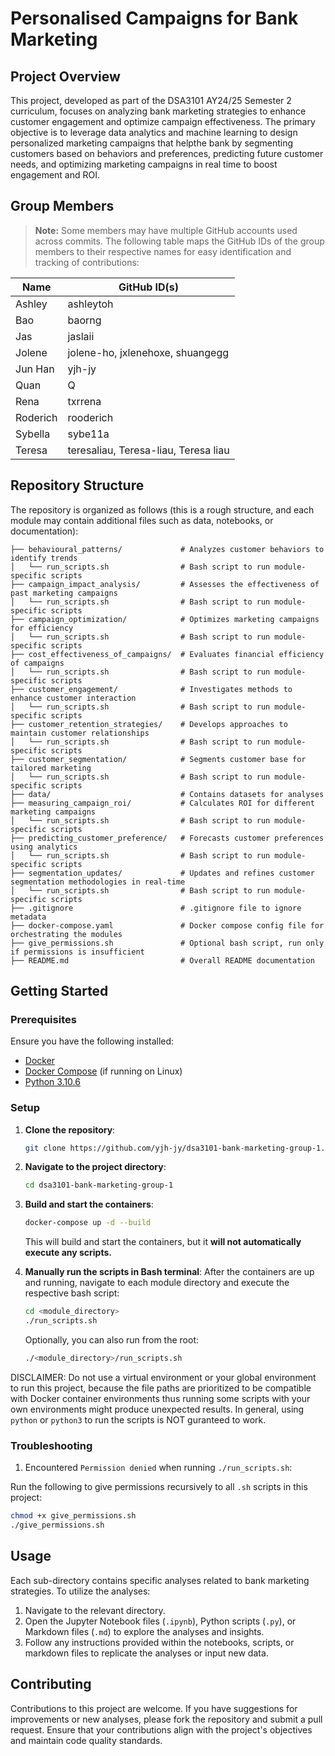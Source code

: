 # Personalised Campaigns for Bank Marketing

## Project Overview

This project, developed as part of the DSA3101 AY24/25 Semester 2 curriculum, focuses on analyzing bank marketing strategies to enhance customer engagement and optimize campaign effectiveness. The primary objective is to leverage data analytics and machine learning to design personalized marketing campaigns that helpthe bank by segmenting customers based on behaviors and preferences, predicting future customer needs, and optimizing marketing campaigns in real time to boost engagement and ROI.

## Group Members

> **Note:** Some members may have multiple GitHub accounts used across commits. The following table maps the GitHub IDs of the group members to their respective names for easy identification and tracking of contributions:

| **Name** | **GitHub ID(s)**                     |
|----------|--------------------------------------|
| Ashley   | ashleytoh                            |
| Bao      | baorng                               |
| Jas      | jaslaii                              |
| Jolene   | jolene-ho, jxlenehoxe, shuangegg     |
| Jun Han  | yjh-jy                               |
| Quan     | Q                                    |
| Rena     | txrrena                              |
| Roderich | rooderich                            |
| Sybella  | sybe11a                              |
| Teresa   | teresaliau, Teresa-liau, Teresa liau |

## Repository Structure

The repository is organized as follows (this is a rough structure, and each module may contain additional files such as data, notebooks, or documentation):

```
├── behavioural_patterns/             # Analyzes customer behaviors to identify trends
│   └── run_scripts.sh                # Bash script to run module-specific scripts
├── campaign_impact_analysis/         # Assesses the effectiveness of past marketing campaigns
│   └── run_scripts.sh                # Bash script to run module-specific scripts
├── campaign_optimization/            # Optimizes marketing campaigns for efficiency
│   └── run_scripts.sh                # Bash script to run module-specific scripts
├── cost_effectiveness_of_campaigns/  # Evaluates financial efficiency of campaigns
│   └── run_scripts.sh                # Bash script to run module-specific scripts
├── customer_engagement/              # Investigates methods to enhance customer interaction
│   └── run_scripts.sh                # Bash script to run module-specific scripts
├── customer_retention_strategies/    # Develops approaches to maintain customer relationships
│   └── run_scripts.sh                # Bash script to run module-specific scripts
├── customer_segmentation/            # Segments customer base for tailored marketing
│   └── run_scripts.sh                # Bash script to run module-specific scripts
├── data/                             # Contains datasets for analyses
├── measuring_campaign_roi/           # Calculates ROI for different marketing campaigns
│   └── run_scripts.sh                # Bash script to run module-specific scripts
├── predicting_customer_preference/   # Forecasts customer preferences using analytics
│   └── run_scripts.sh                # Bash script to run module-specific scripts
├── segmentation_updates/             # Updates and refines customer segmentation methodologies in real-time
│   └── run_scripts.sh                # Bash script to run module-specific scripts
├── .gitignore                        # .gitignore file to ignore metadata
├── docker-compose.yaml               # Docker compose config file for orchestrating the modules
├── give_permissions.sh               # Optional bash script, run only if permissions is insufficient
├── README.md                         # Overall README documentation
```

## Getting Started

### Prerequisites

Ensure you have the following installed:

- [Docker](https://www.docker.com/get-started)
- [Docker Compose](https://docs.docker.com/compose/install/standalone/) (if running on Linux)
- [Python 3.10.6](https://www.python.org/downloads/release/python-3106/)

### Setup

1. **Clone the repository**:

   ```bash
   git clone https://github.com/yjh-jy/dsa3101-bank-marketing-group-1.git
   ```

2. **Navigate to the project directory**:

   ```bash
   cd dsa3101-bank-marketing-group-1
   ```

3. **Build and start the containers**:

   ```bash
   docker-compose up -d --build
   ```

   This will build and start the containers, but it **will not automatically execute any scripts.**

4. **Manually run the scripts in Bash terminal**: After the containers are up and running, navigate to each module directory and execute the respective bash script:

   ```bash
   cd <module_directory>
   ./run_scripts.sh
   ```

   Optionally, you can also run from the root:

   ```bash
   ./<module_directory>/run_scripts.sh
   ```

DISCLAIMER: Do not use a virtual environment or your global environment to run this project, because the file paths are prioritized to be compatible with Docker container environments thus running some scripts with your own environments might produce unexpected results. In general, using `python` or `python3` to run the scripts is NOT guranteed to work.

### Troubleshooting

1. Encountered `Permission denied` when running `./run_scripts.sh`:

Run the following to give permissions recursively to all `.sh` scripts in this project:
   ```bash
   chmod +x give_permissions.sh
   ./give_permissions.sh   
   ```

## Usage

Each sub-directory contains specific analyses related to bank marketing strategies. To utilize the analyses:

1. Navigate to the relevant directory.
2. Open the Jupyter Notebook files (`.ipynb`), Python scripts (`.py`), or Markdown files (`.md`) to explore the analyses and insights.
3. Follow any instructions provided within the notebooks, scripts, or markdown files to replicate the analyses or input new data.

## Contributing

Contributions to this project are welcome. If you have suggestions for improvements or new analyses, please fork the repository and submit a pull request. Ensure that your contributions align with the project's objectives and maintain code quality standards.

